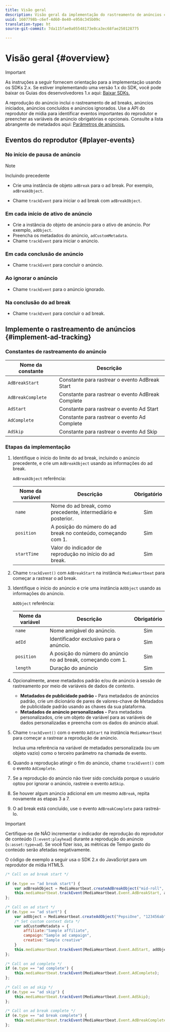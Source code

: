 ```yaml
---
title: Visão geral
description: Visão geral da implementação do rastreamento de anúncios com o SDK do Media.
uuid: 1607798b-c6ef-4d60-8e40-e958c345b09c
translation-type: ht
source-git-commit: 7da115fae0a05548173e8ca3ec68fae250128775

---
```



# Visão geral {#overview}

>[!IMPORTANT]
>
>As instruções a seguir fornecem orientação para a implementação usando os SDKs 2.x. Se estiver implementando uma versão 1.x do SDK, você pode baixar os Guias dos desenvolvedores 1.x aqui: [Baixar SDKs.](/help/sdk-implement/download-sdks.md)

A reprodução do anúncio inclui o rastreamento de ad breaks, anúncios iniciados, anúncios concluídos e anúncios ignorados. Use a API do reprodutor de mídia para identificar eventos importantes do reprodutor e preencher as variáveis de anúncio obrigatórias e opcionais. Consulte a lista abrangente de metadados aqui: [Parâmetros de anúncios.](/help/metrics-and-metadata/ad-parameters.md)

## Eventos do reprodutor {#player-events}


### No início de pausa de anúncio

>[!NOTE]
>Incluindo precedente

* Crie uma instância de objeto `adBreak` para o ad break. Por exemplo, `adBreakObject`.

* Chame `trackEvent` para iniciar o ad break com `adBreakObject`.

### Em cada início de ativo de anúncio

* Crie a instância do objeto de anúncio para o ativo de anúncio. Por exemplo, `adObject`.
* Preencha os metadados do anúncio, `adCustomMetadata`.
* Chame `trackEvent` para iniciar o anúncio.

### Em cada conclusão de anúncio

* Chame `trackEvent` para concluir o anúncio.

### Ao ignorar o anúncio

* Chame `trackEvent` para o anúncio ignorado.

### Na conclusão do ad break

* Chame `trackEvent` para concluir o ad break.

## Implemente o rastreamento de anúncios {#implement-ad-tracking}

### Constantes de rastreamento do anúncio

| Nome da constante | Descrição   |
|---|---|
| `AdBreakStart` | Constante para rastrear o evento AdBreak Start |
| `AdBreakComplete` | Constante para rastrear o evento AdBreak Complete |
| `AdStart` | Constante para rastrear o evento Ad Start |
| `AdComplete` | Constante para rastrear o evento Ad Complete |
| `AdSkip` | Constante para rastrear o evento Ad Skip |

### Etapas da implementação

1. Identifique o início do limite do ad break, incluindo o anúncio precedente, e crie um `AdBreakObject` usando as informações do ad break.

   `AdBreakObject` referência:

   | Nome da variável | Descrição | Obrigatório |
   | --- | --- | :---: |
   | `name` | Nome do ad break, como precedente, intermediário e posterior. | Sim |
   | `position` | A posição do número do ad break no conteúdo, começando com 1. | Sim |
   | `startTime` | Valor do indicador de reprodução no início do ad break. | Sim |

1. Chame `trackEvent()` com `AdBreakStart` na instância `MediaHeartbeat` para começar a rastrear o ad break.

1. Identifique o início do anúncio e crie uma instância `AdObject` usando as informações do anúncio.

   `AdObject` referência:

   | Nome da variável | Descrição | Obrigatório |
   | --- | --- | :---: |
   | `name` | Nome amigável do anúncio. | Sim |
   | `adId` | Identificador exclusivo para o anúncio. | Sim |
   | `position` | A posição do número do anúncio no ad break, começando com 1. | Sim |
   | `length` | Duração do anúncio | Sim |

1. Opcionalmente, anexe metadados padrão e/ou de anúncio à sessão de rastreamento por meio de variáveis de dados de contexto.

   * **Metadados de publicidade padrão -** Para metadados de anúncios padrão, crie um dicionário de pares de valores-chave de Metadados de publicidade padrão usando as chaves da sua plataforma.
   * **Metadados de anúncio personalizados -** Para metadados personalizados, crie um objeto de variável para as variáveis de dados personalizadas e preencha com os dados do anúncio atual.

1. Chame `trackEvent()` com o evento `AdStart` na instância `MediaHeartbeat` para começar a rastrear a reprodução de anúncio.

   Inclua uma referência na variável de metadados personalizada (ou um objeto vazio) como o terceiro parâmetro na chamada de evento.

1. Quando a reprodução atingir o fim do anúncio, chame `trackEvent()` com o evento `AdComplete`.

1. Se a reprodução do anúncio não tiver sido concluída porque o usuário optou por ignorar o anúncio, rastreie o evento `AdSkip`.
1. Se houver algum anúncio adicional em um mesmo `AdBreak`, repita novamente as etapas 3 a 7.
1. O ad break está concluído, use o evento `AdBreakComplete` para rastreá-lo.

>[!IMPORTANT]
>
>Certifique-se de NÃO incrementar o indicador de reprodução do reprodutor de conteúdo (`l:event:playhead`) durante a reprodução do anúncio (`s:asset:type=ad`). Se você fizer isso, as métricas de Tempo gasto do conteúdo serão afetadas negativamente.

O código de exemplo a seguir usa o SDK 2.x do JavaScript para um reprodutor de mídia HTML5.

```js
/* Call on ad break start */ 
 
if (e.type == "ad break start") { 
    var adBreakObject = MediaHeartbeat.createAdBreakObject("mid-roll", 2, 500); 
    this.mediaHeartbeat.trackEvent(MediaHeartbeat.Event.AdBreakStart, adBreakObject); 
}; 
 
/* Call on ad start */ 
if (e.type == "ad start") { 
    var adObject = MediaHeartbeat.createAdObject("PepsiOne", "123456ab", 1, 30); 
    /* Set custom context data */ 
    var adCustomMetadata = { 
        affiliate:"Sample affiliate", 
        campaign:"Sample ad campaign", 
        creative:"Sample creative" 
    } 
    this.mediaHeartbeat.trackEvent(MediaHeartbeat.Event.AdStart, adObject, adCustomMetadata); 
}; 
 
/* Call on ad complete */ 
if (e.type == "ad complete") { 
    this.mediaHeartbeat.trackEvent(MediaHeartbeat.Event.AdComplete); 
}; 
 
/* Call on ad skip */ 
if (e.type == "ad skip") { 
    this.mediaHeartbeat.trackEvent(MediaHeartbeat.Event.AdSkip); 
}; 
     
/* Call on ad break complete */ 
if (e.type == "ad break complete") { 
    this.mediaHeartbeat.trackEvent(MediaHeartbeat.Event.AdBreakComplete); 
}; 
```

